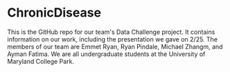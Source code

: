 # ChronicDisease

This is the GitHub repo for our team's Data Challenge project. It contains information on our work, including the presentation we gave on 2/25. The members of our team are Emmet Ryan, Ryan Pindale, Michael Zhangm, and Ayman Fatima. We are all undergraduate students at the University of Maryland College Park.
